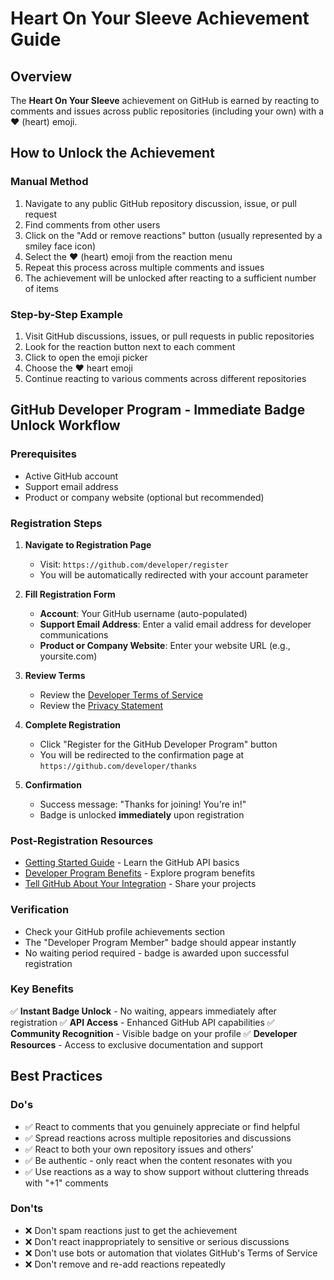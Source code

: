 # Heart On Your Sleeve Achievement Guide

## Overview
The **Heart On Your Sleeve** achievement on GitHub is earned by reacting to comments and issues across public repositories (including your own) with a ❤️ (heart) emoji.

## How to Unlock the Achievement

### Manual Method
1. Navigate to any public GitHub repository discussion, issue, or pull request
2. Find comments from other users
3. Click on the "Add or remove reactions" button (usually represented by a smiley face icon)
4. Select the ❤️ (heart) emoji from the reaction menu
5. Repeat this process across multiple comments and issues
6. The achievement will be unlocked after reacting to a sufficient number of items

### Step-by-Step Example
1. Visit GitHub discussions, issues, or pull requests in public repositories
2. Look for the reaction button next to each comment
3. Click to open the emoji picker
4. Choose the ❤️ heart emoji
5. Continue reacting to various comments across different repositories

## GitHub Developer Program - Immediate Badge Unlock Workflow

### Prerequisites
- Active GitHub account
- Support email address
- Product or company website (optional but recommended)

### Registration Steps
1. **Navigate to Registration Page**
   - Visit: `https://github.com/developer/register`
   - You will be automatically redirected with your account parameter

2. **Fill Registration Form**
   - **Account**: Your GitHub username (auto-populated)
   - **Support Email Address**: Enter a valid email address for developer communications
   - **Product or Company Website**: Enter your website URL (e.g., yoursite.com)

3. **Review Terms**
   - Review the [Developer Terms of Service](https://docs.github.com/articles/github-developer-agreement)
   - Review the [Privacy Statement](https://docs.github.com/articles/github-privacy-statement)

4. **Complete Registration**
   - Click "Register for the GitHub Developer Program" button
   - You will be redirected to the confirmation page at `https://github.com/developer/thanks`

5. **Confirmation**
   - Success message: "Thanks for joining! You're in!"
   - Badge is unlocked **immediately** upon registration

### Post-Registration Resources
- [Getting Started Guide](https://docs.github.com/guides/) - Learn the GitHub API basics
- [Developer Program Benefits](https://docs.github.com/program/) - Explore program benefits
- [Tell GitHub About Your Integration](https://github.com/contact) - Share your projects

### Verification
- Check your GitHub profile achievements section
- The "Developer Program Member" badge should appear instantly
- No waiting period required - badge is awarded upon successful registration

### Key Benefits
✅ **Instant Badge Unlock** - No waiting, appears immediately after registration
✅ **API Access** - Enhanced GitHub API capabilities
✅ **Community Recognition** - Visible badge on your profile
✅ **Developer Resources** - Access to exclusive documentation and support

## Best Practices

### Do's
- ✅ React to comments that you genuinely appreciate or find helpful
- ✅ Spread reactions across multiple repositories and discussions
- ✅ React to both your own repository issues and others'
- ✅ Be authentic - only react when the content resonates with you
- ✅ Use reactions as a way to show support without cluttering threads with "+1" comments

### Don'ts
- ❌ Don't spam reactions just to get the achievement
- ❌ Don't react inappropriately to sensitive or serious discussions
- ❌ Don't use bots or automation that violates GitHub's Terms of Service
- ❌ Don't remove and re-add reactions repeatedly
